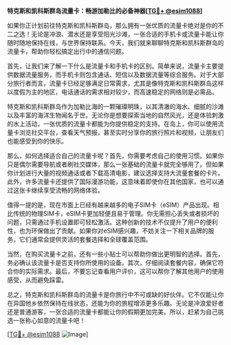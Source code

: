 **特克斯和凯科斯群岛流量卡：畅游加勒比的必备神器[[TG💪+ @esim1088](https://t.me/s/esim1088)]**

如果你正计划前往特克斯和凯科斯群岛，那么拥有一张优质的流量卡绝对是你的不二之选！无论是冲浪、潜水还是享受阳光沙滩，一张合适的手机卡或流量卡能让你随时随地保持在线，与世界保持联系。今天，我们就来聊聊特克斯和凯科斯群岛的流量卡，帮助你轻松搞定出行中的通信问题。

首先，让我们来了解一下什么是流量卡和手机卡的区别。简单来说，流量卡主要提供数据流量服务，而手机卡则包含通话、短信以及数据流量等综合服务。对于大部分旅行者而言，流量卡已经足够满足日常需求，尤其是像特克斯和凯科斯群岛这样以度假为主的地区，电话通话的需求相对较少，而高速稳定的网络则是必需品。

特克斯和凯科斯群岛作为加勒比海的一颗璀璨明珠，以其清澈的海水、细腻的沙滩以及丰富的海洋生物闻名于世。无论你是想要探索当地的自然风光，还是体验刺激的水上活动，一张优质的流量卡都能为你提供稳定的支持。在岛上，你可以使用流量卡浏览社交平台，查看天气预报，甚至实时分享你的旅行照片和视频，让朋友们也能感受到你的快乐。

那么，如何选择适合自己的流量卡呢？首先，你需要考虑自己的使用习惯。如果你只是偶尔需要导航或者刷社交媒体，那么一张基础的流量卡就完全够用了。但如果你计划进行大量的视频通话或者下载高清电影，建议选择支持大流量套餐的卡片。此外，许多流量卡还提供了国际漫游功能，这意味着即使你在其他国家，也可以通过这张卡继续享受流畅的网络体验。

值得一提的是，现在市面上已经有越来越多的电子SIM卡（eSIM）产品出现。相比传统的物理SIM卡，eSIM卡更加轻便且易于管理。你无需担心丢失或者损坏的问题，只需通过手机设置即可轻松激活。这种创新的技术不仅提升了用户的便利性，也为环保做出了贡献。如果你对eSIM感兴趣，不妨关注一下相关品牌的服务，它们通常会提供灵活的套餐选择和全球覆盖范围。

当然，在购买流量卡之前，还有一些小贴士可以帮助你做出更明智的选择。首先，务必确认该流量卡是否支持你所使用的设备。其次，仔细阅读套餐内容，确保它符合你的实际需求。最后，不要忘记查看用户评价，这可以帮你了解其他用户的使用感受，从而避免踩雷。

总之，特克斯和凯科斯群岛的流量卡是你旅行中不可或缺的好伙伴。它不仅能让你在异国他乡依然保持在线状态，还能为你的旅程增添更多乐趣。无论是冲浪爱好者还是普通游客，一张合适的流量卡都能让你的假期更加完美。所以，赶紧为自己挑选一张称心如意的流量卡吧！

[[TG💪+ @esim1088](https://t.me/s/esim1088) ![Image](https://i.postimg.cc/4NQfJmqS/Snipaste-2025-05-13-00-14-12.png)]